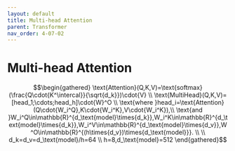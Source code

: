 ```yaml
---
layout: default
title: Multi-head Attention
parent: Transformer
nav_order: 4-07-02
---
```


# Multi-head Attention

$$\begin{gathered}
\text{Attention}(Q,K,V)=\text{softmax}(\frac{Q\cdot{K^\intercal}}{\sqrt{d_k}})\cdot{V} \\
\text{MultiHead}(Q,K,V)=[head_1;\cdots;head_h]\cdot{W}^O \\
\text{where }head_i=\text{Attention}(Q\cdot{W_i^Q},K\cdot{W_i^K},V\cdot{W_i^K}),\\
\text{and }W_i^Q\in\mathbb{R}^{d_\text{model}\times{d_k}},W_i^K\in\mathbb{R}^{d_\text{model}\times{d_k}},W_i^V\in\mathbb{R}^{d_\text{model}\times{d_v}},W^O\in\mathbb{R}^{(h\times{d_v})\times{d_\text{model}}}. \\
\\
d_k=d_v=d_\text{model}/h=64 \\
h=8,d_\text{model}=512
\end{gathered}$$
